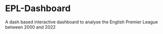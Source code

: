 # EPL-Dashboard
A dash based interactive dashboard to analyse the English Premier League between 2000 and 2022
